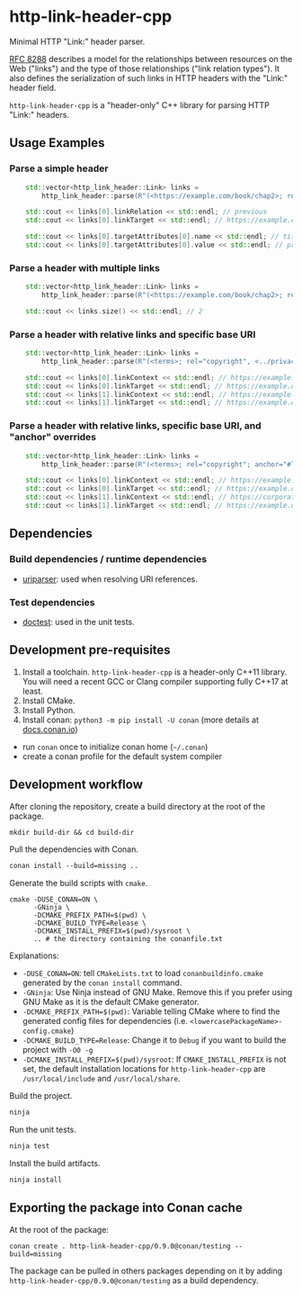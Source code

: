 # http-link-header-cpp

Minimal HTTP "Link:" header parser.

[RFC 8288](https://datatracker.ietf.org/doc/html/rfc8288) describes a model for
the relationships between resources on the Web ("links") and the type of those
relationships ("link relation types"). It also defines the serialization of
such links in HTTP headers with the "Link:" header field.

`http-link-header-cpp` is a "header-only" C++ library for parsing HTTP "Link:" headers.

## Usage Examples

### Parse a simple header
```cpp
    std::vector<http_link_header::Link> links =
        http_link_header::parse(R"(<https://example.com/book/chap2>; rel="previous"; title="previous chapter")");

    std::cout << links[0].linkRelation << std::endl; // previous
    std::cout << links[0].linkTarget << std::endl; // https://example.com/book/chap2

    std::cout << links[0].targetAttributes[0].name << std::endl; // title
    std::cout << links[0].targetAttributes[0].value << std::endl; // previous chapter
```

### Parse a header with multiple links
```cpp
    std::vector<http_link_header::Link> links =
        http_link_header::parse(R"(<https://example.com/book/chap2>; rel="previous"; title="previous chapter", <https://example.com/book/chap4>; rel="next"; title="next chapter")");

    std::cout << links.size() << std::endl; // 2
```

### Parse a header with relative links and specific base URI
```cpp
    std::vector<http_link_header::Link> links =
        http_link_header::parse(R"(<terms>; rel="copyright", <../privacy>; rel="policy")", "https://example.org/a/b");

    std::cout << links[0].linkContext << std::endl; // https://example.org/a/b
    std::cout << links[0].linkTarget << std::endl; // https://example.org/a/terms
    std::cout << links[1].linkContext << std::endl; // https://example.org/a/b
    std::cout << links[1].linkTarget << std::endl; // https://example.org/privacy
```

### Parse a header with relative links, specific base URI, and "anchor" overrides
```cpp
    std::vector<http_link_header::Link> links =
        http_link_header::parse(R"(<terms>; rel="copyright"; anchor="#legal", <other>; rel="other"; anchor="https://corporate.example.org")", "https://example.org/a/b");

    std::cout << links[0].linkContext << std::endl; // https://example.org/a/b#legal
    std::cout << links[0].linkTarget << std::endl; // https://example.org/a/terms
    std::cout << links[1].linkContext << std::endl; // https://corporate.example.org
    std::cout << links[1].linkTarget << std::endl; // https://example.org/a/other
```

## Dependencies

### Build dependencies / runtime dependencies
- [uriparser](https://github.com/uriparser/uriparser/): used when resolving URI references.

### Test dependencies
- [doctest](https://github.com/doctest/doctest): used in the unit tests.

## Development pre-requisites

1. Install a toolchain. `http-link-header-cpp` is a header-only C++11 library. You will need a recent GCC or Clang compiler supporting fully C++17 at least.
2. Install CMake.
3. Install Python.
4. Install conan: `python3 -m pip install -U conan` (more details at [docs.conan.io](https://docs.conan.io/en/latest/index.html))
 - run `conan` once to initialize conan home (`~/.conan`)
 - create a conan profile for the default system compiler

## Development workflow

After cloning the repository, create a build directory at the root of the package.
```txt
mkdir build-dir && cd build-dir
```

Pull the dependencies with Conan.
```txt
conan install --build=missing ..
```

Generate the build scripts with `cmake`.
```shell
cmake -DUSE_CONAN=ON \
      -GNinja \
      -DCMAKE_PREFIX_PATH=$(pwd) \
      -DCMAKE_BUILD_TYPE=Release \
      -DCMAKE_INSTALL_PREFIX=$(pwd)/sysroot \
      .. # the directory containing the conanfile.txt
```
Explanations:
- `-DUSE_CONAN=ON`: tell `CMakeLists.txt` to load `conanbuildinfo.cmake` generated by the `conan install` command.
- `-GNinja`: Use Ninja instead of GNU Make. Remove this if you prefer using GNU Make as it is the default CMake generator.
- `-DCMAKE_PREFIX_PATH=$(pwd)`: Variable telling CMake where to find the generated config files for dependencies (i.e. `<lowercasePackageName>-config.cmake`)
- `-DCMAKE_BUILD_TYPE=Release`: Change it to `Debug` if you want to build the project with `-O0 -g`
- `-DCMAKE_INSTALL_PREFIX=$(pwd)/sysroot`: If `CMAKE_INSTALL_PREFIX` is not set, the default installation locations for `http-link-header-cpp` are `/usr/local/include` and `/usr/local/share`.

Build the project.
```txt
ninja
```

Run the unit tests.
```txt
ninja test
```

Install the build artifacts.
```txt
ninja install
```

## Exporting the package into Conan cache

At the root of the package:
```shell
conan create . http-link-header-cpp/0.9.0@conan/testing --build=missing
```

The package can be pulled in others packages depending on it by adding `http-link-header-cpp/0.9.0@conan/testing` as a build dependency.